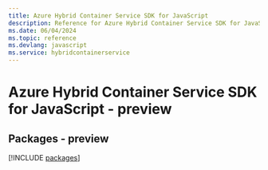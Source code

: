 ```yaml
---
title: Azure Hybrid Container Service SDK for JavaScript
description: Reference for Azure Hybrid Container Service SDK for JavaScript
ms.date: 06/04/2024
ms.topic: reference
ms.devlang: javascript
ms.service: hybridcontainerservice
---
```

# Azure Hybrid Container Service SDK for JavaScript - preview
## Packages - preview
[!INCLUDE [packages](hybrid-container-service-index.md)]